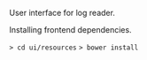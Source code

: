 User interface for log reader.

Installing frontend dependencies.

`> cd ui/resources`
`> bower install`

